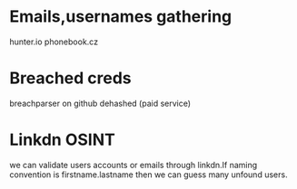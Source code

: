 
# Emails,usernames gathering

hunter.io
phonebook.cz



# Breached creds

breachparser on github
dehashed (paid service)

# Linkdn OSINT

we can validate users accounts or emails through linkdn.If naming convention is firstname.lastname then we can guess many unfound users.